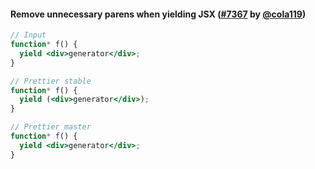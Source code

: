 #### Remove unnecessary parens when yielding JSX ([#7367](https://github.com/prettier/prettier/pull/7367) by [@cola119](https://github.com/cola119))

<!-- prettier-ignore -->
```jsx
// Input
function* f() {
  yield <div>generator</div>;
}

// Prettier stable
function* f() {
  yield (<div>generator</div>);
}

// Prettier master
function* f() {
  yield <div>generator</div>;
}
```
